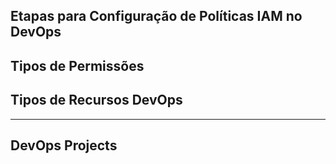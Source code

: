 ## Etapas para Configuração de Políticas IAM no DevOps
## Tipos de Permissões
## Tipos de Recursos DevOps

---

## DevOps Projects
